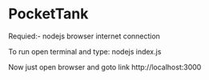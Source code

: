 # PocketTank

Requied:-
	nodejs
	browser
	internet connection

To run open terminal and type:
	nodejs index.js

Now just open browser and goto link http://localhost:3000
